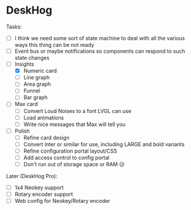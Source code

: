 # DeskHog

Tasks:

- [ ] I think we need some sort of state machine to deal with all the various ways this thing can be not ready
- [ ] Event bus or maybe notifications so components can respond to such state changes
- [ ] Insights
  - [x] Numeric card
  - [ ] Line graph
  - [ ] Area graph
  - [ ] Funnel
  - [ ] Bar graph
- [ ] Max card
  - [ ] Convert Loud Noises to a font LVGL can use
  - [ ] Load animations
  - [ ] Write nice messages that Max will tell you
 - [ ] Polish
   - [ ] Refine card design
   - [ ] Convert Inter or similar for use, including LARGE and bold variants
   - [ ] Refine configuration portal layout/CSS
   - [ ] Add access control to config portal
   - [ ] Don't run out of storage space or RAM 😥

Later (DeskHog Pro):
 - [ ] 1x4 Neokey support
 - [ ] Rotary encoder support
 - [ ] Web config for Neokey/Rotary encoder 
